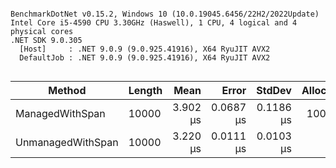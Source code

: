 ```

BenchmarkDotNet v0.15.2, Windows 10 (10.0.19045.6456/22H2/2022Update)
Intel Core i5-4590 CPU 3.30GHz (Haswell), 1 CPU, 4 logical and 4 physical cores
.NET SDK 9.0.305
  [Host]     : .NET 9.0.9 (9.0.925.41916), X64 RyuJIT AVX2
  DefaultJob : .NET 9.0.9 (9.0.925.41916), X64 RyuJIT AVX2


```
| Method            | Length | Mean     | Error     | StdDev    | Allocated |
|------------------ |------- |---------:|----------:|----------:|----------:|
| ManagedWithSpan   | 10000  | 3.902 μs | 0.0687 μs | 0.1186 μs |   10024 B |
| UnmanagedWithSpan | 10000  | 3.220 μs | 0.0111 μs | 0.0103 μs |      32 B |
